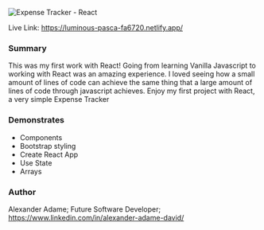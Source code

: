 ![Expense Tracker - React](https://user-images.githubusercontent.com/110954253/223212017-fa10e0b5-e24d-47c5-a038-34e62640c3ed.png)


Live Link: https://luminous-pasca-fa6720.netlify.app/

### Summary 
This was my first work with React! Going from learning Vanilla Javascript to working with React was an amazing experience. I loved seeing how a small amount of lines of code can achieve the same thing that a large amount of lines of code through javascript achieves. Enjoy my first project with React, a very simple Expense Tracker


### Demonstrates
- Components
- Bootstrap styling
- Create React App
- Use State
- Arrays


### Author 
Alexander Adame; Future Software Developer; https://www.linkedin.com/in/alexander-adame-david/
